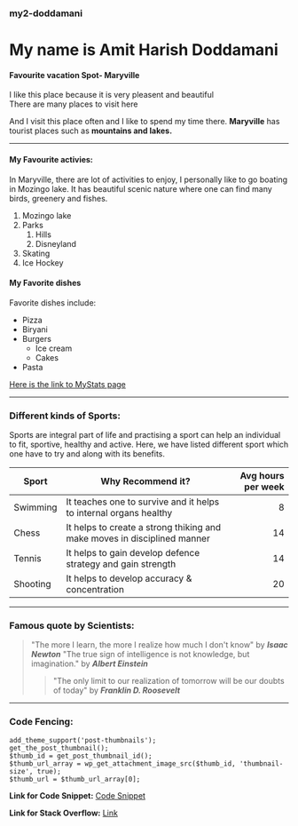 ### my2-doddamani

# My name is Amit Harish Doddamani

#### Favourite vacation Spot- Maryville   

I like this place because it is very pleasent and beautiful <br>
There are many places to visit here 

And I visit this place often and I like to spend my time there.
**Maryville** has tourist places such as **mountains and lakes.**

---

#### My Favourite activies: ####
In Maryville, there are lot of activities to enjoy, I personally like to go boating in Mozingo lake. It has beautiful scenic nature where one can find many birds, greenery and fishes.

1. Mozingo lake
2. Parks
    1. Hills
    6. Disneyland
1. Skating 
2. Ice Hockey

#### My Favorite dishes ####
Favorite dishes include:
* Pizza
* Biryani
* Burgers
    * Ice cream
    * Cakes
* Pasta

[Here is the link to MyStats page](https://github.com/amitdoddamani123/my2-doddamani/blob/e93bde0936eaec71e367c610bf2d89f99ea2b503/MyStats.md)

---

### Different kinds of Sports: ###
Sports are integral part of life and practising a sport can help an individual to fit, sportive, healthy and active. Here, we have listed different sport which one have to try and along with its benefits.

| Sport | Why Recommend it? | Avg hours per week |
| --- | --- | ---: |
| Swimming | It teaches one to survive and it helps to internal organs healthy | 8|
| Chess | It helps to create a strong thiking and make moves in disciplined manner | 14 |
| Tennis | It helps to gain develop defence strategy and gain strength | 14 |
| Shooting | It helps to develop accuracy & concentration | 20 |

---

### Famous quote by Scientists: ###
> 
> "The more I learn, the more I realize how much I don't know" by ***Isaac Newton***
> "The true sign of intelligence is not knowledge, but imagination." by ***Albert Einstein***
>> "The only limit to our realization of tomorrow will be our doubts of today" by ***Franklin D. Roosevelt***

---

### Code Fencing: ###
```wordpress
add_theme_support('post-thumbnails'); 
get_the_post_thumbnail();
$thumb_id = get_post_thumbnail_id();
$thumb_url_array = wp_get_attachment_image_src($thumb_id, 'thumbnail-size', true);
$thumb_url = $thumb_url_array[0];

```
**Link for Code Snippet:** [Code Snippet](https://css-tricks.com/snippets/wordpress/get-featured-image-url/)

**Link for Stack Overflow:**
[Link](https://stackoverflow.com/questions/11261883/how-to-get-the-wordpress-post-thumbnail-featured-image-url)